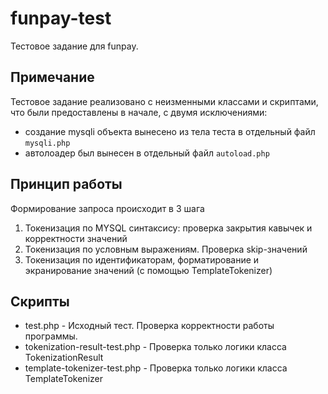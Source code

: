 # funpay-test
Тестовое задание для funpay.


## Примечание
Тестовое задание реализовано с неизменными классами и скриптами, 
что были предоставлены в начале, с двумя исключениями: 
- создание mysqli объекта вынесено из тела теста в отдельный файл `mysqli.php`
- автолоадер был вынесен в отдельный файл `autoload.php`


## Принцип работы
Формирование запроса происходит в 3 шага
1. Токенизация по MYSQL синтаксису: проверка закрытия кавычек и корректности значений
2. Токенизация по условным выражениям. Проверка skip-значений
3. Токенизация по идентификаторам, форматирование и экранирование значений (с помощью TemplateTokenizer)


## Скрипты
- test.php - Исходный тест. Проверка корректности работы программы.
- tokenization-result-test.php - Проверка только логики класса TokenizationResult
- template-tokenizer-test.php - Проверка только логики класса TemplateTokenizer